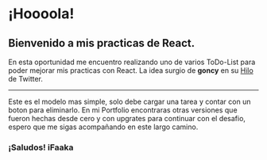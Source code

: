 # ¡Hoooola!

## Bienvenido a mis practicas de React.

En esta oportunidad me encuentro realizando uno de varios ToDo-List para poder mejorar mis practicas con React. La idea surgio de **goncy** en su [Hilo]('https://twitter.com/goncy/status/1396093031925882889?s=20&t=JGO5DVdwl2kA0r5JkFfZzA') de Twitter.

------
Este es el modelo mas simple, solo debe cargar una tarea y contar con un boton para eliminarlo. En mi Portfolio encontraras otras versiones que fueron hechas desde cero y con upgrates para continuar con el desafio, espero que me sigas acompañando en este largo camino.


### ¡Saludos! **iFaaka**